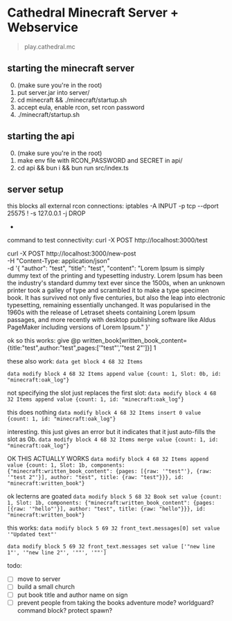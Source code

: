 # Cathedral Minecraft Server + Webservice
> play.cathedral.mc

## starting the minecraft server
0. (make sure you're in the root)
1. put server.jar into server/
2. cd minecraft && ./minecraft/startup.sh
3. accept eula, enable rcon, set rcon password
4. ./minecraft/startup.sh

## starting the api
0. (make sure you're in the root)
1. make env file with RCON_PASSWORD and SECRET in api/
2. cd api && bun i && bun run src/index.ts

## server setup
this blocks all external rcon connections:
iptables -A INPUT -p tcp --dport 25575 ! -s 127.0.0.1 -j DROP

-

command to test connectivity:
curl -X POST http://localhost:3000/test

curl -X POST http://localhost:3000/new-post \
  -H "Content-Type: application/json" \
  -d '{
    "author": "test",
    "title": "test",
    "content": "Lorem Ipsum is simply dummy text of the printing and typesetting industry. Lorem Ipsum has been the industry's standard dummy text ever since the 1500s, when an unknown printer took a galley of type and scrambled it to make a type specimen book. It has survived not only five centuries, but also the leap into electronic typesetting, remaining essentially unchanged. It was popularised in the 1960s with the release of Letraset sheets containing Lorem Ipsum passages, and more recently with desktop publishing software like Aldus PageMaker including versions of Lorem Ipsum."
  }'

ok so this works:
give @p written_book[written_book_content={title:"test",author:"test",pages:['"test"','"test 2"']}] 1

these also work:
`data get block 4 68 32 Items`

`data modify block 4 68 32 Items append value {count: 1, Slot: 0b, id: "minecraft:oak_log"}`

not specifying the slot just replaces the first slot:
`data modify block 4 68 32 Items append value {count: 1, id: "minecraft:oak_log"}`

this does nothing
`data modify block 4 68 32 Items insert 0 value {count: 1, id: "minecraft:oak_log"}`

interesting. this just gives an error but it indicates
that it just auto-fills the slot  as 0b.
`data modify block 4 68 32 Items merge value {count: 1, id: "minecraft:oak_log"}`

OK THIS ACTUALLY WORKS
`data modify block 4 68 32 Items append value {count: 1, Slot: 1b, components: {"minecraft:written_book_content": {pages: [{raw: '"test"'}, {raw: '"test 2"'}], author: "test", title: {raw: "test"}}}, id: "minecraft:written_book"}`

ok lecterns are goated
`data modify block 5 68 32 Book set value {count: 1, Slot: 1b, components: {"minecraft:written_book_content": {pages: [{raw: '"hello"'}], author: "test", title: {raw: "hello"}}}, id: "minecraft:written_book"}`

this works:
`data modify block 5 69 32 front_text.messages[0] set value '"Updated text"'`

`data modify block 5 69 32 front_text.messages set value ['"new line 1"', '"new line 2"', '""', '""']`

todo:
- [ ] move to server
- [ ] build a small church
- [ ] put book title and author name on sign
- [ ] prevent people from taking the books
  adventure mode? worldguard? command block? protect spawn?
